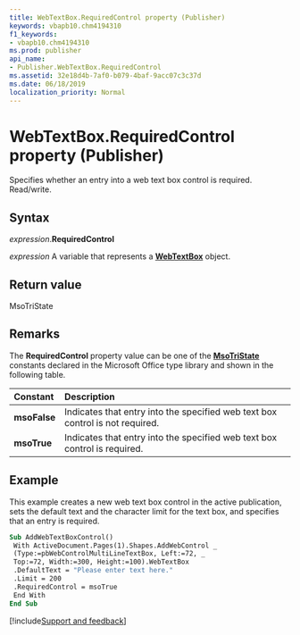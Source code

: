 ```yaml
---
title: WebTextBox.RequiredControl property (Publisher)
keywords: vbapb10.chm4194310
f1_keywords:
- vbapb10.chm4194310
ms.prod: publisher
api_name:
- Publisher.WebTextBox.RequiredControl
ms.assetid: 32e18d4b-7af0-b079-4baf-9acc07c3c37d
ms.date: 06/18/2019
localization_priority: Normal
---
```



# WebTextBox.RequiredControl property (Publisher)

Specifies whether an entry into a web text box control is required. Read/write.


## Syntax

_expression_.**RequiredControl**

_expression_ A variable that represents a **[WebTextBox](Publisher.WebTextBox.md)** object.


## Return value

MsoTriState


## Remarks

The **RequiredControl** property value can be one of the **[MsoTriState](office.msotristate.md)** constants declared in the Microsoft Office type library and shown in the following table.

|Constant|Description|
|:-----|:-----|
| **msoFalse**|Indicates that entry into the specified web text box control is not required.|
| **msoTrue** |Indicates that entry into the specified web text box control is required.|

## Example

This example creates a new web text box control in the active publication, sets the default text and the character limit for the text box, and specifies that an entry is required.

```vb
Sub AddWebTextBoxControl() 
 With ActiveDocument.Pages(1).Shapes.AddWebControl _ 
 (Type:=pbWebControlMultiLineTextBox, Left:=72, _ 
 Top:=72, Width:=300, Height:=100).WebTextBox 
 .DefaultText = "Please enter text here." 
 .Limit = 200 
 .RequiredControl = msoTrue 
 End With 
End Sub
```

[!include[Support and feedback](~/includes/feedback-boilerplate.md)]